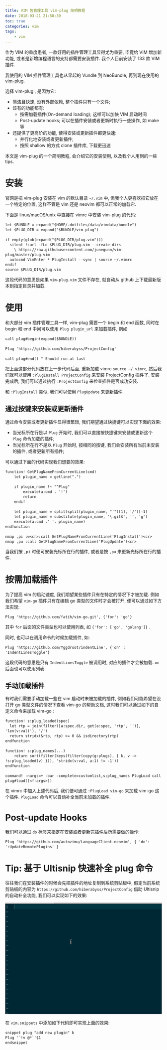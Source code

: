 ```yaml
---
title: VIM 包管理工具 vim-plug 简明教程
date: 2018-03-21 21:58:39
toc: true
categories: vim
tags:
    - vim
---
```


作为 VIM 的重度患者, 一款好用的插件管理工具显得尤为重要,
毕竟给 VIM 增加新功能, 或者是新增编程语言的支持都需要安装插件.
我个人目前安装了 133 款 VIM 插件.

我使用的 VIM 插件管理工具也从早起的 Vundle 到 NeoBundle, 再到现在使用的
[vim-plug](https://github.com/junegunn/vim-plug).

选择 vim-plug , 是因为它:

* 简洁且快速, 没有外部依赖, 整个插件只有一个文件;
* 该有的功能都有:
    * 按需加载插件(On-demand loading); 这样可以加快 VIM 启动时间
    * Post-update hooks; 可以在插件安装或者更新时执行一些操作, 如 make 等
* 还提供了更高阶的功能, 使得安装或更新插件都更快速:
    * 并行化地安装或者更新插件;
    * 按照 shallow 的方式 clone 插件库, 下载更迅速

本文是 vim-plug 的一个简明教程, 会介绍它的安装使用, 以及我个人用到的一些 tips.

<!--more-->

# 安装

官网是把 vim-plug 安装在 vim 的默认目录 `~/.vim` 中, 但我个人更喜欢把它放在一个特定的位置,
这样不管是 vim 还是 neovim 都可以正常的加载它.

下面是 linux/macOS/unix 中直接在 vimrc 中安装 vim-plug 的代码:

```vim
let $BUNDLE = expand("$HOME/.dotfiles/data/vimdata/bundle")
let $PLUG_DIR = expand("$BUNDLE/vim-plug")

if empty(glob(expand("$PLUG_DIR/plug.vim")))
  silent !curl -fLo $PLUG_DIR/plug.vim --create-dirs
    \ https://raw.githubusercontent.com/junegunn/vim-plug/master/plug.vim
  autocmd VimEnter * PlugInstall --sync | source ~/.vimrc
endif
source $PLUG_DIR/plug.vim
```

这段代码的意思是如果 `vim-plug.vim` 文件不存在, 就自动从 github 上下载最新版本到指定目录并加载.

# 使用

和大部分 vim 插件管理工具一样, vim-plug 需要一个 begin 和 end 函数,
同时在 begin 和 end 中间可以使用 `Plug plugin_url` 来加载插件, 例如:

```vim
call plug#begin(expand($BUNDLE))

Plug 'https://github.com/hiberabyss/ProjectConfig'

call plug#end() " Should run at last
```

把上面这部分代码放在上一步代码后面, 重新加载 vimrc `source ~/.vimrc`,
然后我们就可以使用 `:PlugInstall ProjectConfig` 来安装 ProjectConfig 插件了.
安装完成后, 我们可以通过执行 `:ProjectConfig` 来检查插件是否成功安装.

和 `:PlugInstall` 类似, 我们可以使用 `PlugUpdate` 来更新插件.

## 通过按键来安装或更新插件

通过命令安装或者更新插件显得很繁琐, 我们期望通过快捷键可以实现下面的效果:

* 当光标所在行是以 `Plug` 开始时, 我们可以直接按快捷键来安装或更新这个 `Plug` 命令加载的插件;
* 当光标所在行不是以 `Plug` 开始时, 按相同的按键, 我们会安装所有当前未安装的插件, 或者更新所有插件;

可以通过下面的代码实现我们想要的效果:

```vim
function! GetPlugNameFronCurrentLine(cmd)
    let plugin_name = getline(".")

    if plugin_name !~ "^Plug"
        execute(a:cmd . '!')
        return
    endif

	let plugin_name = split(split(plugin_name, "'")[1], '/')[-1]
	let plugin_name = substitute(plugin_name, '\.git$', '', 'g')
	execute(a:cmd .' '. plugin_name)
endfunction

nmap ,pi :w<cr>:call GetPlugNameFronCurrentLine('PlugInstall')<cr>
nmap ,pu :call GetPlugNameFronCurrentLine('PlugUpdate')<cr>
```

当我们按 `,pi` 时便可安装光标所在行的插件, 或者是按 `,pu` 来更新光标所在行的插件.

# 按需加载插件

为了提高 vim 的启动速度, 我们期望某些插件只有在特定的情况下才被加载.
例如我们希望 `vim-go` 插件只有在编辑 go 类型的文件时才会被打开, 便可以通过如下方法实现:

```vim
Plug 'https://github.com/fatih/vim-go.git', {'for': 'go'}
```

其中 `for` 后面的文件类型也可以使用列表, 如 `{'for': ['go', 'golang']}` .

同时, 也可以在调用命令的时候加载插件, 如:

```vim
Plug 'https://github.com/Yggdroot/indentLine', {'on' : 'IndentLinesToggle'}
```

这段代码的意思是只有 `IndentLinesToggle` 被调用时, 对应的插件才会被加载. `on` 后面也可以使用列表.

## 手动加载插件

有时我们需要手动加载一些在 vim 启动时未被加载的插件,
例如我们可能希望在没打开 go 类型文件的情况下查看 vim-go 的帮助文档,
这时我们可以通过如下的自定义命令来加载 vim-go :

```vim
function! s:plug_loaded(spec)
  let rtp = join(filter([a:spec.dir, get(a:spec, 'rtp', '')], 'len(v:val)'), '/')
  return stridx(&rtp, rtp) >= 0 && isdirectory(rtp)
endfunction

function! s:plug_names(...)
    return sort(filter(keys(filter(copy(g:plugs), { k, v -> !s:plug_loaded(v) })), 'stridx(v:val, a:1) != -1'))
endfunction

command! -nargs=+ -bar -complete=customlist,s:plug_names PlugLoad call plug#load([<f-args>])
```

在 vimrc 中加入上述代码后, 我们便可通过 `:PlugLoad vim-go` 来加载 vim-go 这个插件.
`PlugLoad` 命令可以自动补全当前未加载的插件.

# Post-update Hooks

我们可以通过 `do` 标签来指定在安装或者更新完插件后所需要做的操作:

```vim
Plug 'https://github.com/autozimu/LanguageClient-neovim', { 'do': ':UpdateRemotePlugins' }
```

# Tip: 基于 Ultisnip 快速补全 plug 命令

往往我们在安装插件的时候会先把插件的地址复制到系统剪贴板中,
假定当前系统剪贴板的内容为 `https://github.com/hiberabyss/ProjectConfig`
借助 Ultisnip 的自动补全功能, 我们可以实现如下的效果:

![complete](/img/vim/vim-plug.gif)

在 `vim.snippets` 中添加如下代码即可实现上面的效果:

```vim
snippet plug "add new plugin" b
Plug '`!v @*`'$1
endsnippet
```

